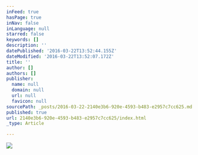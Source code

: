 ```yaml
---
inFeed: true
hasPage: true
inNav: false
inLanguage: null
starred: false
keywords: []
description: ''
datePublished: '2016-03-22T13:52:44.155Z'
dateModified: '2016-03-22T13:52:07.172Z'
title: ''
author: []
authors: []
publisher:
  name: null
  domain: null
  url: null
  favicon: null
sourcePath: _posts/2016-03-22-2140e3b6-920e-4593-b483-e2957c7cc625.md
published: true
url: 2140e3b6-920e-4593-b483-e2957c7cc625/index.html
_type: Article

---
```

![](https://the-grid-user-content.s3-us-west-2.amazonaws.com/3489edbe-db5a-4e1a-b82c-0ce242738403.jpg)